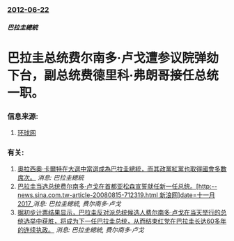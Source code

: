 ### [2012-06-22](/news/2012/06/22/index.md)

##### 巴拉圭總統
#  巴拉圭总统费尔南多·卢戈遭参议院弹劾下台，副总统费德里科·弗朗哥接任总统一职。




### 信息来源:

1. [环球网](http://world.huanqiu.com/exclusive/2012-06/2847747.html)

### 有关:

1. [ 奧拉西奧·卡爾特在大選中當選成為巴拉圭總統，而其政黨紅黨也取得國會多數席次。](/zh/news/2013/04/21/奧拉西奧-卡爾特在大選中當選成為巴拉圭總統-而其政黨紅黨也取得國會多數席次.md) _消息: 巴拉圭總統_
2. [ 巴拉圭当选总统费尔南多·卢戈在首都亚松森宣誓就任新一任总统。[http:--news.sina.com.tw-article-20080815-712319.html 新浪网]date=十一月 2017 ](/zh/news/2008/08/15/巴拉圭当选总统费尔南多-卢戈在首都亚松森宣誓就任新一任总统-http-newssinacomtw-arti.md) _消息: 巴拉圭總統, 费尔南多·卢戈_
3. [据初步计票结果显示，巴拉圭反对派总统候选人费尔南多·卢戈在当天举行的总统选举中获胜，将成为下一任巴拉圭总统，从而结束红党在巴拉圭长达60多年的连续执政。](/zh/news/2008/04/20/据初步计票结果显示-巴拉圭反对派总统候选人费尔南多-卢戈在当天举行的总统选举中获胜-将成为下一任巴拉圭总统-从而结束红党.md) _消息: 巴拉圭總統, 费尔南多·卢戈_
